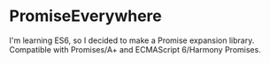 # PromiseEverywhere
I'm learning ES6, so I decided to make a Promise expansion library. Compatible with Promises/A+ and ECMAScript 6/Harmony Promises.

